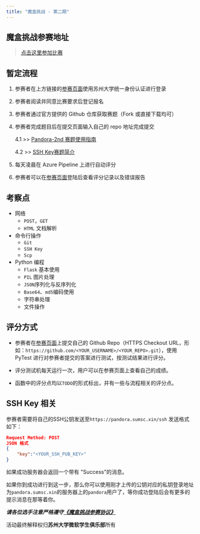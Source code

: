 ```yaml
---
title: "魔盒挑战 - 第二期"
---
```


## 魔盒挑战参赛地址

> [点击这里参加比赛](https://pandora.sumsc.xin)

## 暂定流程

1. 参赛者在上方链接的[参赛页面](#魔盒挑战参赛地址)使用苏州大学统一身份认证进行登录

2. 参赛者阅读并同意比赛要求后登记报名

3. 参赛者通过官方提供的 Github 仓库获取赛题（Fork 或直接下载均可）

4. 参赛者完成题目后在提交页面输入自己的 repo 地址完成提交

    4.1 >> [Pandora-2nd 赛题使用指南](https://github.com/SUMSC/Pandora-2nd-Competition/blob/master/README.md)

    4.2 >> [SSH Key赛题简介](#ssh-key-相关)

5. 每天凌晨在 Azure Pipeline 上进行自动评分

6. 参赛者可以在[参赛页面](#魔盒挑战参赛地址)登陆后查看评分记录以及错误报告

## 考察点

- 网络
  - `POST`，`GET`
  - `HTML` 文档解析
- 命令行操作
  - `Git`
  - `SSH Key`
  - `Scp`
- Python 编程
  - `Flask` 基本使用
  - `PIL` 图片处理
  - `JSON`序列化与反序列化
  - `Base64`、`md5`编码使用
  - 字符串处理
  - 文件操作

## 评分方式

- 参赛者在[参赛页面](https://pandora.sumsc.xin)上提交自己的 Github Repo（HTTPS Checkout URL，形如：`https://github.com/<YOUR_USERNAME>/<YOUR_REPO>.git`），使用 PyTest 进行对参赛者提交的答案进行测试，按测试结果进行评分。

- 评分测试机每天运行一次，用户可以在参赛页面上查看自己的成绩。

- 函数中的评分点均以`TODO`的形式标出，并有一些与流程相关的评分点。

## SSH Key 相关

参赛者需要将自己的SSH公钥发送至`https://pandora.sumsc.xin/ssh`
发送格式如下：

```json
Request Method: POST
JSON 格式
{
    "key":"<YOUR_SSH_PUB_KEY>"
}
```

如果成功服务器会返回一个带有 "Success"的消息。

如果你到成功进行到这一步，那么你可以使用刚才上传的公钥对应的私钥登录地址为`pandora.sumsc.xin`的服务器上的`pandora`用户了，等你成功登陆后会有更多的提示消息在那等着你。

***请各位选手注意严格遵守[《魔盒挑战参赛协议》](/pandora/2/license.html)***

活动最终解释权归**苏州大学微软学生俱乐部**所有